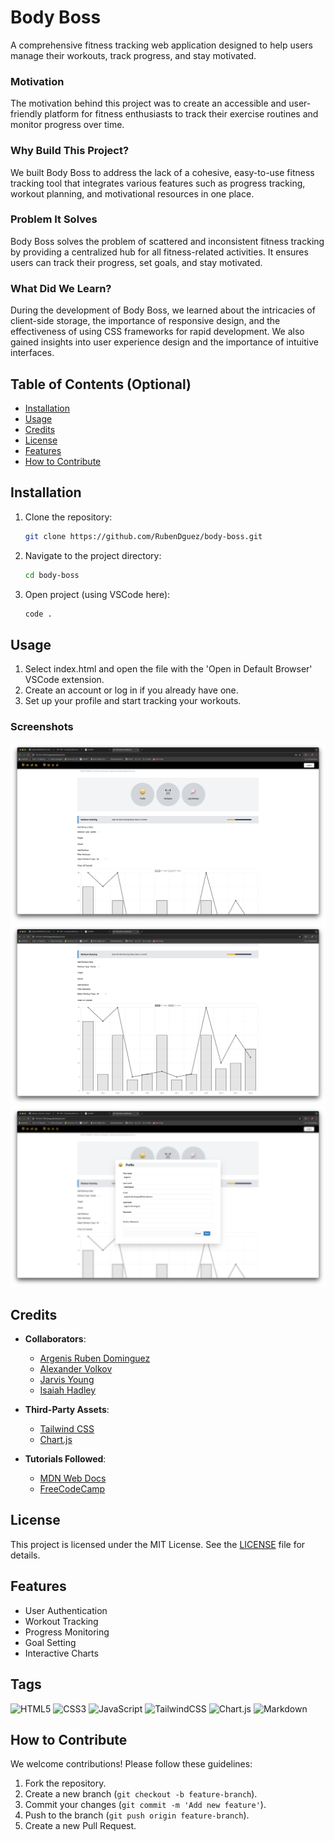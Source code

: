 # Body Boss

A comprehensive fitness tracking web application designed to help users manage their workouts, track progress, and stay motivated. 

### Motivation
The motivation behind this project was to create an accessible and user-friendly platform for fitness enthusiasts to track their exercise routines and monitor progress over time.

### Why Build This Project?
We built Body Boss to address the lack of a cohesive, easy-to-use fitness tracking tool that integrates various features such as progress tracking, workout planning, and motivational resources in one place.

### Problem It Solves
Body Boss solves the problem of scattered and inconsistent fitness tracking by providing a centralized hub for all fitness-related activities. It ensures users can track their progress, set goals, and stay motivated.

### What Did We Learn?
During the development of Body Boss, we learned about the intricacies of client-side storage, the importance of responsive design, and the effectiveness of using CSS frameworks for rapid development. We also gained insights into user experience design and the importance of intuitive interfaces.

## Table of Contents (Optional)

- [Installation](#installation)
- [Usage](#usage)
- [Credits](#credits)
- [License](#license)
- [Features](#features)
- [How to Contribute](#how-to-contribute)

## Installation

1. Clone the repository:
    ```sh
    git clone https://github.com/RubenDguez/body-boss.git
    ```
2. Navigate to the project directory:
    ```sh
    cd body-boss
    ```
3. Open project (using VSCode here):
    ```sh
    code .
    ```

## Usage

1. Select index.html and open the file with the 'Open in Default Browser' VSCode extension.
2. Create an account or log in if you already have one.
3. Set up your profile and start tracking your workouts.

### Screenshots

![Home Page](assets/img/homepage.png)
![Workout Tracker](assets/img/workout-tracker.png)
![Profile Update](assets/img/profile-update.png)

## Credits

- **Collaborators**:
    - [Argenis Ruben Dominguez](https://github.com/RubenDguez)
    - [Alexander Volkov](https://github.com/sashamolotovs7)
    - [Jarvis Young](https://github.com/Jarvisyoung24)
    - [Isaiah Hadley](https://github.com/ilhadley)

- **Third-Party Assets**:
    - [Tailwind CSS](https://tailwindcss.com/)
    - [Chart.js](https://www.chartjs.org/)

- **Tutorials Followed**:
    - [MDN Web Docs](https://developer.mozilla.org/)
    - [FreeCodeCamp](https://www.freecodecamp.org/)

## License

This project is licensed under the MIT License. See the [LICENSE](LICENSE) file for details.

## Features

- User Authentication
- Workout Tracking
- Progress Monitoring
- Goal Setting
- Interactive Charts

## Tags

![HTML5](https://img.shields.io/badge/html5-%23E34F26.svg?style=for-the-badge&logo=html5&logoColor=white)
![CSS3](https://img.shields.io/badge/css3-%231572B6.svg?style=for-the-badge&logo=css3&logoColor=white)
![JavaScript](https://img.shields.io/badge/javascript-%23323330.svg?style=for-the-badge&logo=javascript&logoColor=%23F7DF1E)
![TailwindCSS](https://img.shields.io/badge/tailwindcss-%2338B2AC.svg?style=for-the-badge&logo=tailwind-css&logoColor=white)
![Chart.js](https://img.shields.io/badge/chart.js-F5788D.svg?style=for-the-badge&logo=chart.js&logoColor=white)
![Markdown](https://img.shields.io/badge/markdown-%23000000.svg?style=for-the-badge&logo=markdown&logoColor=white)

## How to Contribute

We welcome contributions! Please follow these guidelines:

1. Fork the repository.
2. Create a new branch (`git checkout -b feature-branch`).
3. Commit your changes (`git commit -m 'Add new feature'`).
4. Push to the branch (`git push origin feature-branch`).
5. Create a new Pull Request.
